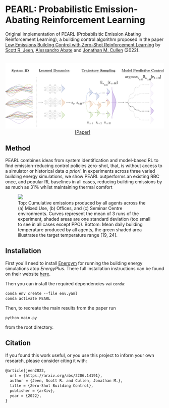 # PEARL: Probabilistic Emission-Abating Reinforcement Learning
Original implementation of PEARL (Probabilsitic Emission Abating Reinforcement Learning), a building control algorithm
proposed in the paper [Low Emissions Building Control with Zero-Shot Reinforcement Learning](https://arxiv.org/abs/2206.14191)
by [Scott R. Jeen](https://enjeeneer.io), [Alessandro Abate](https://www.cs.ox.ac.uk/people/alessandro.abate/)
and [Jonathan M. Cullen](http://www.eng.cam.ac.uk/profiles/jmc99) (2022).

<p align="center">
  <br><img src='/media/pearl.png' width="600"/><br>
   <a href="https://arxiv.org/abs/2206.14191">[Paper]</a>&emsp;
</p>

## Method

PEARL combines ideas from system identification and model-based RL to find emission-reducing control policies zero-shot, that, is
without access to a simulator or historical data _a priori_. In experiments across three varied building energy simulations, we
show PEARL outperforms an existing RBC once, and popular RL baselines in all cases, reducing building emissions by as
much as 31% whilst maintaining thermal comfort

<figure>
  <img src='/media/emissions.png' width="600"/>
    <figcaption> Top: Cumulative emissions produced by all agents across the (a) Mixed Use, (b) Offices, and (c) Seminar Centre
environments. Curves represent the mean of 3 runs of the experiment, shaded areas are one standard deviation (too small to see
in all cases except PPO). Bottom: Mean daily building temperature produced by all agents, the green shaded area illustrates the
target temperature range [19, 24]. </figcaption>
</figure>

## Installation
First you'll need to install [Energym](https://github.com/bsl546/energym) for running the building energy simulations atop
 _EnergyPlus_. There full installation instructions can be found on their website [here](https://bsl546.github.io/energym-pages/sources/install_min.html).

Then you can install the required dependencies vai `conda`:
```commandline
conda env create --file env.yaml
conda activate PEARL
```
Then, to recreate the main results from the paper run
```commandline
python main.py
```
from the root directory. 
## Citation
If you found this work useful, or you use this project to inform your own research, please consider citing it with:
```commandline
@article{jeen2022,
  url = {https://arxiv.org/abs/2206.14191},
  author = {Jeen, Scott R. and Cullen, Jonathan M.},  
  title = {Zero-Shot Building Control},
  publisher = {arXiv},
  year = {2022},
}
```









